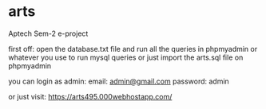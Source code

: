# arts
 Aptech Sem-2 e-project

first off:
open the database.txt file
and run all the queries in phpmyadmin or whatever you use to run mysql queries
or just import the arts.sql file on phpmyadmin

you can login as admin:
email: admin@gmail.com
password: admin

or just visit: https://arts495.000webhostapp.com/

